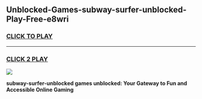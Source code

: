 
## Unblocked-Games-subway-surfer-unblocked-Play-Free-e8wri
<h3>
<a href="https://premium76.site?title=subway-surfer-unblocked&ref=20M">CLICK TO PLAY</a></h3>
<hr>

<h3>
<a href="https://premium76.site?title=subway-surfer-unblocked&ref=20M">CLICK 2 PLAY</a>
  
</h3>

<a href="https://premium76.site?title=subway-surfer-unblocked&ref=19M"><img src="https://clearcache.store/games.png"></a>


**subway-surfer-unblocked games unblocked: Your Gateway to Fun and Accessible Online Gaming**
